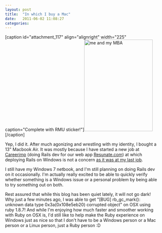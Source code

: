 ```yaml
---
layout: post
title:  "In which I buy a Mac"
date:   2011-06-02 11:08:27
categories:
---
```


[caption id="attachment_117" align="alignright" width="225" caption="Complete with RMU sticker!"]<a href="http://carol-nichols.com/wp-content/uploads/2011/06/IMG_20110602_103531.jpg"><img src="http://carol-nichols.com/wp-content/uploads/2011/06/IMG_20110602_103531-225x300.jpg" alt="me and my MBA" width="225" height="300" class="size-medium wp-image-117" /></a>[/caption]

Yep, I did it. After much agonizing and wrestling with my identity, I bought a 13" Macbook Air. It was mostly because I have started a new job at <a href="http://blog.resunate.com/">Careerimp</a> (doing Rails dev for our web app <a href="http://resunate.com/">Resunate.com</a>) at which deploying Rails on Windows is not a concern [as it was at my last job](/2010/12/16/top-5-reasons-i-develop-in-ruby-on-windows).

I still have my Windows 7 netbook, and I'm still planning on doing Rails dev on it occasionally. I'm actually really excited to be able to quickly verify whether something is a Windows issue or a personal problem by being able to try something out on both.

Rest assured that while this blog has been quiet lately, it will not go dark! Why just a few minutes ago, I was able to get "[BUG] rb_gc_mark(): unknown data type 0x3a(0x108e5eb20) corrupted object" on OSX using ruby 1.8.7! And while I'm enjoying how much faster and smoother working with Ruby on OSX is, I'd still like to help make the Ruby experience on Windows just as nice so that I don't have to be a Windows person or a Mac person or a Linux person, just a Ruby person :D
